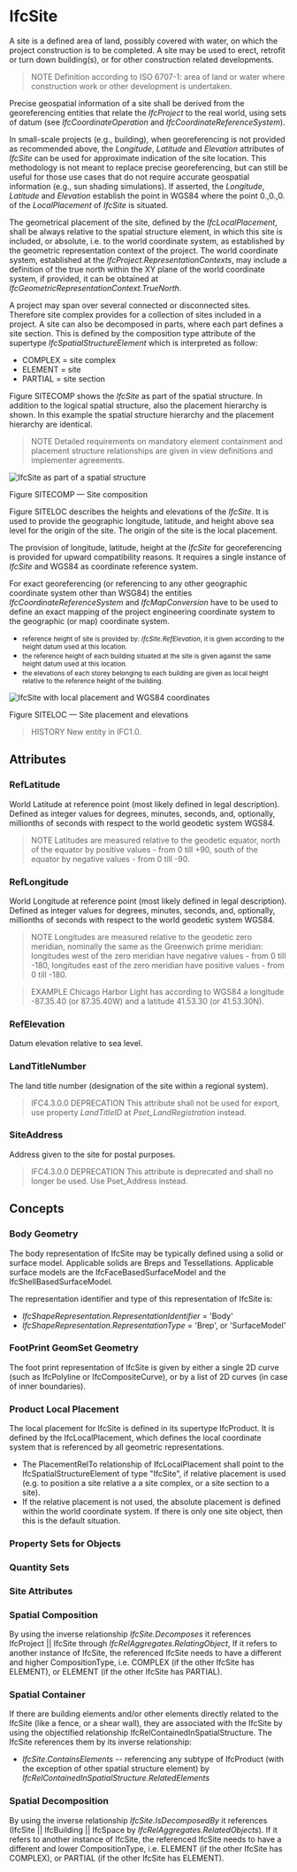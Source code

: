 # IfcSite

A site is a defined area of land, possibly covered with water, on which the project construction is to be completed. A site may be used to erect, retrofit or turn down building(s), or for other construction related developments.
<!-- end of short definition -->


> NOTE Definition according to ISO 6707-1: area of land or water where construction work or other development is undertaken.

Precise geospatial information of a site shall be derived from the georeferencing entities that relate the _IfcProject_ to the real world, using sets of datum (see _IfcCoordinateOperation_ and _IfcCoordinateReferenceSystem_).

In small-scale projects (e.g., building), when georeferencing is not provided as recommended above, the _Longitude_, _Latitude_ and _Elevation_ attributes of _IfcSite_ can be used for approximate indication of the site location. This methodology is not meant to replace precise georeferencing, but can still be useful for those use cases that do not require accurate geospatial information (e.g., sun shading simulations). If asserted, the _Longitude_, _Latitude_ and _Elevation_ establish the point in WGS84 where the point 0.,0.,0. of the _LocalPlacement_ of _IfcSite_ is situated.

The geometrical placement of the site, defined by the _IfcLocalPlacement_, shall be always relative to the spatial structure element, in which this site is included, or absolute, i.e. to the world coordinate system, as established by the geometric representation context of the project. The world coordinate system, established at the _IfcProject.RepresentationContexts_, may include a definition of the true north within the XY plane of the world coordinate system, if provided, it can be obtained at _IfcGeometricRepresentationContext.TrueNorth_.

A project may span over several connected or disconnected sites. Therefore site complex provides for a collection of sites included in a project. A site can also be decomposed in parts, where each part defines a site section. This is defined by the composition type attribute of the supertype _IfcSpatialStructureElement_ which is interpreted as follow:

* COMPLEX = site complex
* ELEMENT = site
* PARTIAL = site section

Figure SITECOMP shows the _IfcSite_ as part of the spatial structure. In addition to the logical spatial structure, also the placement hierarchy is shown. In this example the spatial structure hierarchy and the placement hierarchy are identical.

> NOTE Detailed requirements on mandatory element containment and placement structure relationships are given in view definitions and implementer agreements.

![IfcSite as part of a spatial structure](../../../../figures/ifcsite-spatialstructure.png)

Figure SITECOMP — Site composition

Figure SITELOC describes the heights and elevations of the _IfcSite_. It is used to provide the geographic longitude, latitude, and height above sea level for the origin of the site. The origin of the site is the local placement.

The provision of longitude, latitude, height at the _IfcSite_ for georeferencing is provided for upward compatibility reasons. It requires a single instance of _IfcSite_ and WGS84 as coordinate reference system.

For exact georeferencing (or referencing to any other geographic coordinate system other than WSG84) the entities _IfcCoordinateReferenceSystem_ and _IfcMapConversion_ have to be used to define an exact mapping of the project engineering coordinate system to the geographic (or map) coordinate system.

* <small>reference height of site is provided by: <em>IfcSite.RefElevation</em>, it is given according to the height datum used at this location.</small>
* <small>the reference height of each building situated at the site is given against the same height datum used at this location.</small>
* <small>the elevations of each storey belonging to each building are given as local height relative to the reference height of the building.</small>

![IfcSite with local placement and WGS84 coordinates](../../../../figures/ifcsite_heights.png)

Figure SITELOC — Site placement and elevations

> HISTORY New entity in IFC1.0.

## Attributes

### RefLatitude
World Latitude at reference point (most likely defined in legal description). Defined as integer values for degrees, minutes, seconds, and, optionally, millionths of seconds with respect to the world geodetic system WGS84.
> NOTE Latitudes are measured relative to the geodetic equator, north of the equator by positive values - from 0 till +90, south of the equator by negative values - from 0 till -90.

### RefLongitude
World Longitude at reference point (most likely defined in legal description). Defined as integer values for degrees, minutes, seconds, and, optionally, millionths of seconds with respect to the world geodetic system WGS84.
> NOTE Longitudes are measured relative to the geodetic zero meridian, nominally the same as the Greenwich prime meridian: longitudes west of the zero meridian have negative values - from 0 till -180, longitudes east of the zero meridian have positive values - from 0 till -180.

> EXAMPLE Chicago Harbor Light has according to WGS84 a longitude -87.35.40 (or 87.35.40W) and a latitude 41.53.30 (or 41.53.30N).

### RefElevation
Datum elevation relative to sea level.

### LandTitleNumber
The land title number (designation of the site within a regional system).

> IFC4.3.0.0 DEPRECATION This attribute shall not be used for export, use property _LandTitleID_ at _Pset_LandRegistration_ instead.

### SiteAddress

Address given to the site for postal purposes.

> IFC4.3.0.0 DEPRECATION This attribute is deprecated and shall no longer be used. Use Pset_Address instead.

## Concepts

### Body Geometry

The body representation of IfcSite may be typically defined using a solid or surface model. Applicable solids are Breps and Tessellations. Applicable surface models are the IfcFaceBasedSurfaceModel and the IfcShellBasedSurfaceModel.

The representation identifier and type of this representation of IfcSite is:

* _IfcShapeRepresentation.RepresentationIdentifier_ = 'Body'
* _IfcShapeRepresentation.RepresentationType_ = 'Brep', or 'SurfaceModel'

### FootPrint GeomSet Geometry

The foot print representation of IfcSite is given by either a single 2D curve (such as IfcPolyline or IfcCompositeCurve), or by a list of 2D curves (in case of inner boundaries).

### Product Local Placement

The local placement for IfcSite is defined in its supertype IfcProduct. It is defined by the IfcLocalPlacement, which defines the local coordinate system that is referenced by all geometric representations.

* The PlacementRelTo relationship of IfcLocalPlacement shall point to the IfcSpatialStructureElement of type "IfcSite", if relative placement is used (e.g. to position a site relative a a site complex, or a site section to a site).
* If the relative placement is not used, the absolute placement is defined within the world coordinate system. If there is only one site object, then this is the default situation.

### Property Sets for Objects



### Quantity Sets



### Site Attributes



### Spatial Composition

By using the inverse relationship _IfcSite.Decomposes_ it references IfcProject || IfcSite through _IfcRelAggregates.RelatingObject_, If it refers to another instance of IfcSite, the referenced IfcSite needs to have a different and higher CompositionType, i.e. COMPLEX (if the other IfcSite has ELEMENT), or ELEMENT (if the other IfcSite has PARTIAL).

### Spatial Container

If there are building elements and/or other elements directly related to the IfcSite (like a fence, or a shear wall), they are associated with the IfcSite by using the objectified relationship IfcRelContainedInSpatialStructure. The IfcSite references them by its inverse relationship:

* _IfcSite.ContainsElements_ -- referencing any subtype of IfcProduct (with the exception of other spatial structure element) by _IfcRelContainedInSpatialStructure.RelatedElements_

### Spatial Decomposition

By using the inverse relationship _IfcSite.IsDecomposedBy_ it references (IfcSite || IfcBuilding || IfcSpace by _IfcRelAggregates.RelatedObjects_). If it refers to another instance of IfcSite, the referenced IfcSite needs to have a different and lower CompositionType, i.e. ELEMENT (if the other IfcSite has COMPLEX), or PARTIAL (if the other IfcSite has ELEMENT).

